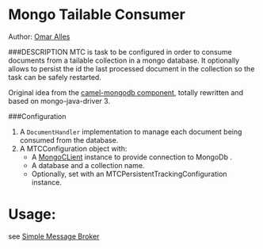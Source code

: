 # Mongo Tailable Consumer

Author: [Omar Alles](https://github.com/oalles)

###DESCRIPTION
MTC is task to be configured in order to consume documents from a tailable collection in a mongo database. It optionally allows to persist the id the last processed document in the collection so the task can be safely restarted.
 
Original idea from the  [camel-mongodb component](http://camel.apache.org/mongodb.html), totally rewritten and based on mongo-java-driver 3.  

###Configuration
1. A `DocumentHandler` implementation to manage each document being consumed from the database.
2. A MTCConfiguration object with:
	- A [MongoCLient](http://api.mongodb.org/java/3.0/com/mongodb/MongoClient.html) instance to provide connection to MongoDb . 
	- A database and a collection name. 
	- Optionally, set with an MTCPersistentTrackingConfiguration instance. 

# Usage:
see [Simple Message Broker](https://github.com/oalles/smb) 
 